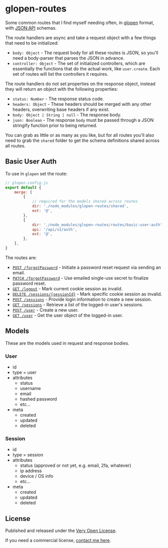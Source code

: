 # glopen-routes

Some common routes that I find myself needing often, in [glopen](https://github.com/saibotsivad/glopen) format, with [JSON:API](https://jsonapi.org/) schemas.

The route handlers are async and take a request object with a few things that need to be initialized:

- `body: Object` - The request body for all these routes is JSON, so you'll need a body-parser that parses the JSON in advance.
- `controller: Object` - The set of initialized controllers, which are essentially the functions that do the actual work, like `user.create`. Each set of routes will list the controllers it requires.

The route handlers do not set properties on the response object, instead they will return an object with the following properties:

- `status: Number` - The response status code.
- `headers: Object` - These headers should be merged with any other headers, overwriting base headers if any exist.
- `body: Object | String | null` - The response body.
- `json: Boolean` - The response `body` must be passed through a JSON stringify function prior to being returned.

You can grab as little or as many as you like, but for all routes you'll also need to grab the `shared` folder to get the schema definitions shared across all routes.

## Basic User Auth

To use in `glopen` set the route:

```js
// glopen.config.js
export default {
	merge: [
		{
			// required for the models shared across routes
			dir: './node_modules/glopen-routes/shared',
			ext: '@',
		},
		{
			dir: './node_modules/glopen-routes/routes/basic-user-auth',
			api: '/api/v1/auth',
			ext: '@',
		},
	],
}
```

The routes are:

- [`POST /forgotPassword`](./routes/basic-user-auth/paths/forgotPassword/post.@.js)  - Initiate a password reset request via sending an email.
- [`PATCH /forgotPassword`](./routes/basic-user-auth/paths/forgotPassword/patch.@.js)  - Use emailed single-use secret to finalize password reset.
- [`GET /logout`](./routes/basic-user-auth/paths/logout/get.@.js)  - Mark current cookie session as invalid.
- [`DELETE /sessions/{sessionId}`](./routes/basic-user-auth/paths/sessions/{sessionId}/delete.@.js) - Mark specific cookie session as invalid.
- [`POST /sessions`](./routes/basic-user-auth/paths/sessions/post.@.js)  - Provide login information to create a new session.
- [`GET /sessions`](./routes/basic-user-auth/paths/sessions/get.@.js)  - Retrieve a list of the logged-in user's sessions.
- [`POST /user`](./routes/basic-user-auth/paths/user/post.@.js)  - Create a new user.
- [`GET /user`](./routes/basic-user-auth/paths/user/get.@.js)  - Get the user object of the logged-in user.

## Models

These are the models used in request and response bodies.

### User

- id
- type = user
- attributes
	- status
	- username
	- email
	- hashed password
	- etc...
- meta
	- created
	- updated
	- deleted

### Session

- id
- type = session
- attributes
	- status (approved or not yet, e.g. email, 2fa, whatever)
	- ip address
	- device / OS info
	- etc...
- meta
	- created
	- updated
	- deleted

## License

Published and released under the [Very Open License](http://veryopenlicense.com).

If you need a commercial license, [contact me here](https://davistobias.com/license?software=glopen-routes).
